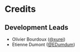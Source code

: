 # Credits

## Development Leads

- Olivier Bourdoux ([@xurei](https://github.com/xurei))
- Etienne Dumont ([@EDumdum](https://github.com/EDumdum))
